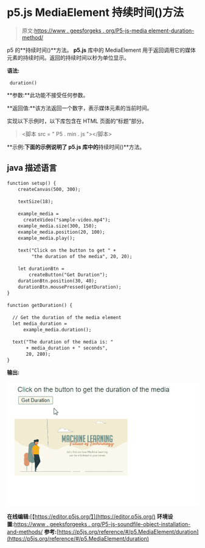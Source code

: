 # p5.js MediaElement 持续时间()方法

> 原文:[https://www . geesforgeks . org/P5-js-media element-duration-method/](https://www.geeksforgeeks.org/p5-js-mediaelement-duration-method/)

p5 的**持续时间()**方法。 **p5.js** 库中的 MediaElement 用于返回调用它的媒体元素的持续时间。返回的持续时间以秒为单位显示。

**语法:**

```
 duration()

```

**参数:**此功能不接受任何参数。

**返回值:**该方法返回一个数字，表示媒体元素的当前时间。

实现以下示例时，以下库包含在 HTML 页面的“标题”部分。

> <脚本 src = " P5 . min . js "></脚本>

**示例:**下面的示例说明了 **p5.js** 库中的**持续时间()**方法。

## java 描述语言

```
function setup() {
    createCanvas(500, 300);

    textSize(18);

    example_media =
      createVideo("sample-video.mp4");
    example_media.size(300, 150);
    example_media.position(20, 100);
    example_media.play();

    text("Click on the button to get " +
         "the duration of the media", 20, 20);

    let durationBtn =
        createButton("Get Duration");
    durationBtn.position(30, 40);
    durationBtn.mousePressed(getDuration);
}

function getDuration() {

  // Get the duration of the media element
  let media_duration =
      example_media.duration();

  text("The duration of the media is: "
       + media_duration + " seconds",
       20, 280);
}
```

**输出:**

![](img/a8542c846f6564a7de620025af325408.png)

**在线编辑:**[【https://editor.p5js.org/】](https://editor.p5js.org/)
**环境设置:**[https://www . geeksforgeeks . org/P5-js-soundfile-object-installation-and-methods/](https://www.geeksforgeeks.org/p5-js-soundfile-object-installation-and-methods/)
**参考:**[https://p5js.org/reference/#/p5.MediaElement/duration](https://p5js.org/reference/#/p5.MediaElement/duration)
